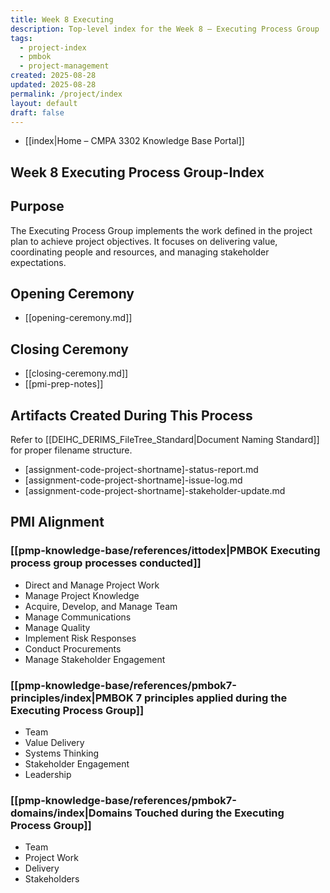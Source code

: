 ```yaml
---
title: Week 8 Executing
description: Top-level index for the Week 8 – Executing Process Group
tags:
  - project-index
  - pmbok
  - project-management
created: 2025-08-28
updated: 2025-08-28
permalink: /project/index
layout: default
draft: false
---
```

- [[index|Home – CMPA 3302 Knowledge Base Portal]]
## Week 8 Executing Process Group-Index

## Purpose
The Executing Process Group implements the work defined in the project plan to achieve project objectives. It focuses on delivering value, coordinating people and resources, and managing stakeholder expectations.

## Opening Ceremony
- [[opening-ceremony.md]]

## Closing Ceremony
- [[closing-ceremony.md]]
- [[pmi-prep-notes]]

## Artifacts Created During This Process
Refer to [[DEIHC_DERIMS_FileTree_Standard|Document Naming Standard]] for proper filename structure.

- [assignment-code-project-shortname]-status-report.md
- [assignment-code-project-shortname]-issue-log.md
- [assignment-code-project-shortname]-stakeholder-update.md

## PMI Alignment

### [[pmp-knowledge-base/references/ittodex|PMBOK Executing process group processes conducted]]
- Direct and Manage Project Work
- Manage Project Knowledge
- Acquire, Develop, and Manage Team
- Manage Communications
- Manage Quality
- Implement Risk Responses
- Conduct Procurements
- Manage Stakeholder Engagement

### [[pmp-knowledge-base/references/pmbok7-principles/index|PMBOK 7 principles applied during the Executing Process Group]]
- Team  
- Value Delivery  
- Systems Thinking  
- Stakeholder Engagement  
- Leadership  

### [[pmp-knowledge-base/references/pmbok7-domains/index|Domains Touched during the Executing Process Group]]
- Team  
- Project Work  
- Delivery  
- Stakeholders
